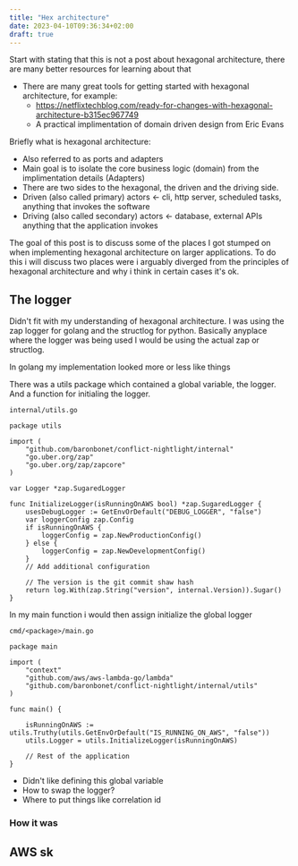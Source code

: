 ```yaml
---
title: "Hex architecture"
date: 2023-04-10T09:36:34+02:00
draft: true
---
```


Start with stating that this is not a post about hexagonal architecture, there are many better resources for learning about that 
* There are many great tools for getting started with hexagonal architecture, for example:
    * https://netflixtechblog.com/ready-for-changes-with-hexagonal-architecture-b315ec967749
    * A practical implimentation of domain driven design from Eric Evans

Briefly what is hexagonal architecture:
* Also referred to as ports and adapters
* Main goal is to isolate the core business logic (domain) from the implimentation details (Adapters)
* There are two sides to the hexagonal, the driven and the driving side. 
* Driven (also called primary) actors <- cli, http server, scheduled tasks, anything that invokes the software
* Driving (also called secondary) actors <- database, external APIs anything that the application invokes


The goal of this post is to discuss some of the places I got stumped on when implementing hexagonal architecture on larger applications. To do this i will discuss two places were i arguably diverged from the principles of hexagonal architecture and why i think in certain cases it's ok.


## The logger
Didn't fit with my understanding of hexagonal architecture. I was using the zap logger for golang and the structlog for python. Basically anyplace where the logger was being used I would be using the actual zap or structlog. 

In golang my implementation looked more or less like things

There was a utils package which contained a global variable, the logger. And a function for initialing the logger. 

`internal/utils.go`
```golang
package utils

import (
	"github.com/baronbonet/conflict-nightlight/internal"
	"go.uber.org/zap"
	"go.uber.org/zap/zapcore"
)

var Logger *zap.SugaredLogger

func InitializeLogger(isRunningOnAWS bool) *zap.SugaredLogger {
	usesDebugLogger := GetEnvOrDefault("DEBUG_LOGGER", "false")
	var loggerConfig zap.Config
	if isRunningOnAWS {
		loggerConfig = zap.NewProductionConfig()
	} else {
		loggerConfig = zap.NewDevelopmentConfig()
	}
    // Add additional configuration

    // The version is the git commit shaw hash
	return log.With(zap.String("version", internal.Version)).Sugar()
}

```

In my main function i would then assign initialize the global logger

`cmd/<package>/main.go`
```golang
package main

import (
	"context"
	"github.com/aws/aws-lambda-go/lambda"
	"github.com/baronbonet/conflict-nightlight/internal/utils"
)

func main() {

	isRunningOnAWS := utils.Truthy(utils.GetEnvOrDefault("IS_RUNNING_ON_AWS", "false"))
	utils.Logger = utils.InitializeLogger(isRunningOnAWS)

    // Rest of the application
}
```


- Didn't like defining this global variable
- How to swap the logger?
- Where to put things like correlation id


### How it was


## AWS sk
